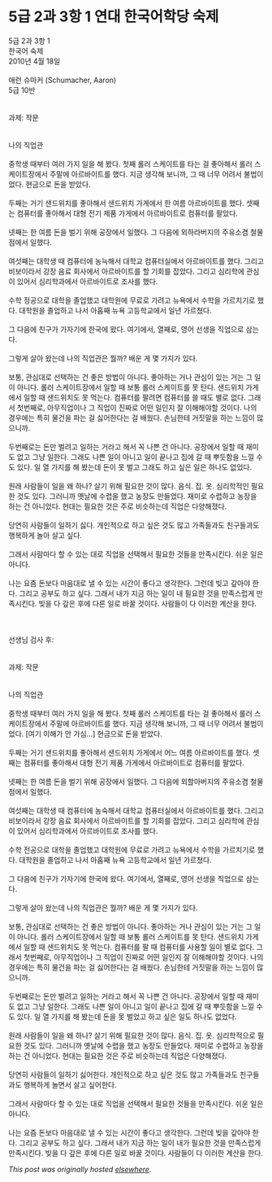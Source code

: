 # 5급 2과 3항 1 연대 한국어학당 숙제

<p>5&#44553; 2&#44284; 3&#54637; 1<br>&#54620;&#44397;&#50612; &#49689;&#51228;<br>2010&#45380; 4&#50900; 18&#51068;<br><br>&#50528;&#47088; &#49800;&#47560;&#52964; (Schumacher, Aaron)<br>5&#44553; 10&#48152;<br><br><br>&#44284;&#51228;: &#51089;&#47928;<br><br><br>&#45208;&#51032; &#51649;&#50629;&#44288;<br><br>&#51473;&#54617;&#49373; &#46412;&#48512;&#53552; &#50668;&#47084; &#44032;&#51648; &#51068;&#51012; &#54644; &#48420;&#45796;. &#52395;&#51704; &#47204;&#47084; &#49828;&#52992;&#51060;&#53944;&#47484; &#53440;&#45716; &#44152; &#51339;&#50500;&#54644;&#49436; &#47204;&#47084; &#49828;&#52992;&#51060;&#53944;&#51109;&#50640;&#49436; &#51452;&#47568;&#50640; &#50500;&#47476;&#48148;&#51060;&#53944;&#47484; &#54664;&#45796;. &#51648;&#44552; &#49373;&#44033;&#54644; &#48372;&#45768;&#44620;, &#44536; &#46412; &#45320;&#47924; &#50612;&#47140;&#49436; &#48520;&#48277;&#51060;&#50632;&#45796;. &#54788;&#44552;&#51004;&#47196; &#46024;&#51012; &#48155;&#50520;&#45796;.<br><br>&#46160;&#51704;&#45716; &#44144;&#44592; &#49356;&#46300;&#50948;&#52824;&#47484; &#51339;&#50500;&#54644;&#49436; &#49356;&#46300;&#50948;&#52824; &#44032;&#44172;&#50640;&#49436; &#54620; &#50668;&#47492; &#50500;&#47476;&#48148;&#51060;&#53944;&#47484; &#54664;&#45796;. &#49483;&#51704;&#45716; &#52980;&#54504;&#53552;&#47484; &#51339;&#50500;&#54644;&#49436; &#45824;&#54805; &#51204;&#44592; &#51228;&#54408; &#44032;&#44172;&#50640;&#49436; &#50500;&#47476;&#48148;&#51060;&#53944;&#47196; &#52980;&#54504;&#53552;&#47484; &#54036;&#50520;&#45796;.<br><br>&#45367;&#51704;&#45716; &#54620; &#50668;&#47492; &#46024;&#51012; &#48268;&#44592; &#50948;&#54644; &#44277;&#51109;&#50640;&#49436; &#51068;&#54664;&#45796;. &#44536; &#45796;&#51020;&#50640; &#50808;&#54616;&#46972;&#48260;&#51648;&#51032; &#51452;&#50976;&#49548;&#44216; &#52384;&#47932;&#51216;&#50640;&#49436; &#51068;&#54664;&#45796;.<br><br>&#50668;&#49455;&#51704;&#45716; &#45824;&#54617;&#49373; &#46412; &#52980;&#54504;&#53552;&#50640; &#45453;&#45713;&#54644;&#49436; &#45824;&#54617;&#44368; &#52980;&#54504;&#53552;&#49892;&#50640;&#49436; &#50500;&#47476;&#48148;&#51060;&#53944;&#47484; &#54664;&#45796;. &#44536;&#47532;&#44256; &#48708;&#48372;&#51060;&#46972;&#49436; &#44053;&#51109; &#51020;&#47308; &#54924;&#49324;&#50640;&#49436; &#50500;&#47476;&#48148;&#51060;&#53944;&#47484; &#54624; &#44592;&#54924;&#47484; &#51105;&#50520;&#45796;. &#44536;&#47532;&#44256; &#49900;&#47532;&#54617;&#50640; &#44288;&#49900;&#51060; &#51080;&#50612;&#49436; &#49900;&#47532;&#54617;&#44284;&#50640;&#49436; &#50500;&#47476;&#48148;&#51060;&#53944;&#47196; &#51312;&#49324;&#47484; &#54664;&#45796;.<br><br>&#49688;&#54617; &#51221;&#44277;&#51004;&#47196; &#45824;&#54617;&#51012; &#51320;&#50629;&#54664;&#44256; &#45824;&#54617;&#50896;&#50640; &#47924;&#47308;&#47196; &#44032;&#47140;&#44256; &#45684;&#50837;&#50640;&#49436; &#49688;&#54617;&#51012; &#44032;&#47476;&#52824;&#44592;&#47196; &#54664;&#45796;. &#45824;&#54617;&#50896;&#51012; &#51320;&#50629;&#54616;&#44256; &#45208;&#49436; &#50500;&#54857;&#51704; &#45684;&#50837; &#44256;&#46321;&#54617;&#44368;&#50640;&#49436; &#51068;&#45380; &#44032;&#47476;&#52452;&#45796;.<br><br>&#44536; &#45796;&#51020;&#50640; &#52828;&#44396;&#44032; &#44032;&#51088;&#44592;&#50640; &#54620;&#44397;&#50640; &#50772;&#45796;. &#50668;&#44592;&#50640;&#49436;, &#50676;&#51704;&#47196;, &#50689;&#50612; &#49440;&#49373;&#51012; &#51649;&#50629;&#51004;&#47196; &#49340;&#45716;&#45796;.<br><br>&#44536;&#47111;&#44172; &#49332;&#50500; &#50772;&#45716;&#45936; &#45208;&#51032; &#51649;&#50629;&#44288;&#51008; &#47960;&#44620;? &#48176;&#50868; &#44172; &#47751; &#44032;&#51648;&#44032; &#51080;&#45796;.<br><br>&#48372;&#53685;, &#44288;&#49900;&#45824;&#47196; &#49440;&#53469;&#54616;&#45716; &#44148; &#51339;&#51008; &#48169;&#48277;&#51060; &#50500;&#45768;&#45796;. &#51339;&#50500;&#54616;&#45716; &#44144;&#45208; &#44288;&#49900;&#51060; &#51080;&#45716; &#44144;&#45716; &#44536; &#51068;&#51060; &#50500;&#45768;&#45796;. &#47204;&#47084; &#49828;&#52992;&#51060;&#53944;&#51109;&#50640;&#49436; &#51068;&#54624; &#46412; &#48372;&#53685; &#47204;&#47084; &#49828;&#52992;&#51060;&#53944;&#47484; &#47803; &#53444;&#45796;. &#49356;&#46300;&#50948;&#52824; &#44032;&#44172;&#50640;&#49436; &#51068;&#54624; &#46412; &#49356;&#46300;&#50948;&#52824;&#46020; &#47803; &#47673;&#45716;&#45796;. &#52980;&#54504;&#53552;&#47484; &#54036;&#47140;&#47732; &#52980;&#54504;&#53552;&#47484; &#50424; &#46412;&#46020; &#48324;&#47196; &#50630;&#45796;. &#44536;&#47000;&#49436; &#52395;&#48264;&#51704;&#47196;, &#50500;&#47924;&#51649;&#50629;&#51060;&#45208; &#44536; &#51649;&#50629;&#51060; &#51652;&#51676;&#47196; &#50612;&#46500; &#51068;&#51064;&#51648; &#51096; &#51060;&#54644;&#54644;&#50556;&#54624; &#44163;&#51060;&#45796;. &#45208;&#51032; &#44221;&#50864;&#50640;&#45716; &#53945;&#55176; &#47932;&#44148;&#51012; &#54028;&#45716; &#44152; &#49899;&#50612;&#54620;&#45796;&#45716; &#44152; &#48176;&#50912;&#45796;. &#49552;&#45784;&#54620;&#53580; &#44144;&#51667;&#47568;&#51012; &#54616;&#45716; &#45712;&#45196;&#51060; &#47566;&#51004;&#45768;&#44620;.<br><br>&#46160;&#48264;&#51704;&#47196;&#45716; &#46024;&#47564; &#48268;&#47140;&#44256; &#51068;&#54616;&#45716; &#44144;&#46972;&#44256; &#54644;&#49436; &#44845; &#45208;&#49244; &#44148; &#50500;&#45768;&#45796;. &#44277;&#51109;&#50640;&#49436; &#51068;&#54624; &#46412; &#51116;&#48120;&#46020; &#50630;&#44256; &#44536;&#45285; &#51068;&#54620;&#45796;. &#44536;&#47000;&#46020; &#45208;&#49244; &#51068;&#51060; &#50500;&#45768;&#44256; &#51068;&#51060; &#45149;&#45208;&#44256; &#51665;&#50640; &#44040; &#46412; &#49100;&#46319;&#54632;&#51012; &#45712;&#45188; &#49688;&#46020; &#51080;&#45796;. &#51068; &#50676; &#44032;&#51648;&#47484; &#54644; &#48420;&#45716;&#45936; &#46024;&#51060; &#47803; &#48268;&#44256; &#44536;&#47000;&#46020; &#54616;&#44256; &#49910;&#51008; &#51068;&#51008; &#54616;&#45208;&#46020; &#50630;&#50632;&#45796;.<br><br>&#50896;&#47000; &#49324;&#46988;&#46308;&#51060; &#51068;&#51012; &#50780; &#54616;&#45208;? &#49332;&#44592; &#50948;&#54644; &#54596;&#50836;&#54620; &#44163;&#51060; &#47566;&#45796;. &#51020;&#49885;. &#51665;. &#50743;. &#49900;&#47532;&#54617;&#51201;&#51064; &#54596;&#50836;&#54620; &#44163;&#46020; &#51080;&#45796;. &#44536;&#47084;&#45768;&#44620; &#50715;&#45216;&#50640; &#49688;&#47157;&#51012; &#54664;&#44256; &#45453;&#51109;&#46020; &#47564;&#46308;&#50632;&#45796;. &#51116;&#48120;&#47196; &#49688;&#47157;&#54616;&#44256; &#45453;&#51109;&#51012; &#54616;&#45716; &#44148; &#50500;&#45768;&#50632;&#45796;. &#54788;&#45824;&#45716; &#54596;&#50836;&#54620; &#44163;&#51008; &#51452;&#47196; &#48708;&#49847;&#54616;&#45716;&#45936; &#51649;&#50629;&#51008; &#45796;&#50577;&#54644;&#51276;&#45796;.<br><br>&#45817;&#50672;&#55176; &#49324;&#46988;&#46308;&#51060; &#51068;&#54616;&#44592; &#49899;&#45796;. &#44060;&#51064;&#51201;&#51004;&#47196; &#54616;&#44256; &#49910;&#51008; &#44163;&#46020; &#47566;&#44256; &#44032;&#51313;&#46308;&#44284;&#46020; &#52828;&#44396;&#46308;&#44284;&#46020; &#54665;&#48373;&#54616;&#44172; &#45440;&#50500; &#49332;&#44256; &#49910;&#45796;.<br><br>&#44536;&#47000;&#49436; &#49324;&#46988;&#47560;&#45796; &#54624; &#49688; &#51080;&#45716; &#45824;&#47196; &#51649;&#50629;&#51012; &#49440;&#53469;&#54644;&#49436; &#54596;&#50836;&#54620; &#44163;&#46308;&#51012; &#47564;&#51313;&#49884;&#53416;&#45796;. &#49772;&#50868; &#51068;&#51008; &#50500;&#45768;&#45796;.<br><br>&#45208;&#45716; &#50836;&#51608; &#46024;&#48372;&#45796; &#47560;&#51020;&#45824;&#47196; &#45244; &#49688; &#51080;&#45716; &#49884;&#44036;&#51060; &#51339;&#45796;&#44256; &#49373;&#44033;&#54620;&#45796;. &#44536;&#47088;&#45936; &#48730;&#44256; &#44058;&#50500;&#50556; &#54620;&#45796;. &#44536;&#47532;&#44256; &#44277;&#48512;&#46020; &#54616;&#44256; &#49910;&#45796;. &#44536;&#47000;&#49436; &#45236;&#44032; &#51648;&#44552; &#54616;&#45716; &#51068;&#51060; &#45236; &#54596;&#50836;&#54620; &#44163;&#51012; &#47564;&#51313;&#49828;&#47101;&#44172; &#47564;&#51313;&#49884;&#53416;&#45796;. &#48730;&#51012; &#45796; &#44058;&#51008; &#54980;&#50640; &#45796;&#47480; &#51068;&#47196; &#48148;&#44992; &#44163;&#51060;&#45796;. &#49324;&#46988;&#46308;&#51060; &#45796; &#51060;&#47084;&#54620; &#44228;&#49328;&#51012; &#54620;&#45796;.<br><br><br><br>&#49440;&#49373;&#45784; &#44160;&#49324; &#54980;:<br><br><br>&#44284;&#51228;: &#51089;&#47928;<br><br><br>&#45208;&#51032; &#51649;&#50629;&#44288;<br><br>&#51473;&#54617;&#49373; &#46412;&#48512;&#53552; &#50668;&#47084; &#44032;&#51648; &#51068;&#51012; &#54644; &#48420;&#45796;. &#52395;&#51704; &#47204;&#47084; &#49828;&#52992;&#51060;&#53944;&#47484; &#53440;&#45716; &#44152; &#51339;&#50500;&#54644;&#49436; &#47204;&#47084; &#49828;&#52992;&#51060;&#53944;&#51109;&#50640;&#49436; &#51452;&#47568;&#50640; &#50500;&#47476;&#48148;&#51060;&#53944;&#47484; &#54664;&#45796;. &#51648;&#44552; &#49373;&#44033;&#54644; &#48372;&#45768;&#44620;, &#44536; &#46412; &#45320;&#47924; &#50612;&#47140;&#49436; &#48520;&#48277;&#51060;&#50632;&#45796;. [&#50668;&#44592; &#51060;&#54644;&#44032; &#50504; &#44032;&#49900;...] &#54788;&#44552;&#51004;&#47196; &#46024;&#51012; &#48155;&#50520;&#45796;.<br><br>&#46160;&#51704;&#45716; &#44144;&#44592; &#49356;&#46300;&#50948;&#52824;&#47484; &#51339;&#50500;&#54644;&#49436; &#49356;&#46300;&#50948;&#52824; &#44032;&#44172;&#50640;&#49436; &#50612;&#45712; &#50668;&#47492; &#50500;&#47476;&#48148;&#51060;&#53944;&#47484; &#54664;&#45796;. &#49483;&#51704;&#45716; &#52980;&#54504;&#53552;&#47484; &#51339;&#50500;&#54644;&#49436; &#45824;&#54805; &#51204;&#44592; &#51228;&#54408; &#44032;&#44172;&#50640;&#49436; &#50500;&#47476;&#48148;&#51060;&#53944;&#47196; &#52980;&#54504;&#53552;&#47484; &#54036;&#50520;&#45796;.<br><br>&#45367;&#51704;&#45716; &#54620; &#50668;&#47492; &#46024;&#51012; &#48268;&#44592; &#50948;&#54644; &#44277;&#51109;&#50640;&#49436; &#51068;&#54664;&#45796;. &#44536; &#45796;&#51020;&#50640; &#50808;&#54624;&#50500;&#48260;&#51648;&#51032; &#51452;&#50976;&#49548;&#44216; &#52384;&#47932;&#51216;&#50640;&#49436; &#51068;&#54664;&#45796;.<br><br>&#50668;&#49455;&#51704;&#45716; &#45824;&#54617;&#49373; &#46412; &#52980;&#54504;&#53552;&#50640; &#45453;&#49689;&#54644;&#49436; &#45824;&#54617;&#44368; &#52980;&#54504;&#53552;&#49892;&#50640;&#49436; &#50500;&#47476;&#48148;&#51060;&#53944;&#47484; &#54664;&#45796;. &#44536;&#47532;&#44256; &#48708;&#48372;&#51060;&#46972;&#49436; &#44053;&#51109; &#51020;&#47308; &#54924;&#49324;&#50640;&#49436; &#50500;&#47476;&#48148;&#51060;&#53944;&#47484; &#54624; &#44592;&#54924;&#47484; &#51105;&#50520;&#45796;. &#44536;&#47532;&#44256; &#49900;&#47532;&#54617;&#50640; &#44288;&#49900;&#51060; &#51080;&#50612;&#49436; &#49900;&#47532;&#54617;&#44284;&#50640;&#49436; &#50500;&#47476;&#48148;&#51060;&#53944;&#47196; &#51312;&#49324;&#47484; &#54664;&#45796;.<br><br>&#49688;&#54617; &#51204;&#44277;&#51004;&#47196; &#45824;&#54617;&#51012; &#51320;&#50629;&#54664;&#44256; &#45824;&#54617;&#50896;&#50640; &#47924;&#47308;&#47196; &#44032;&#47140;&#44256; &#45684;&#50837;&#50640;&#49436; &#49688;&#54617;&#51012; &#44032;&#47476;&#52824;&#44592;&#47196; &#54664;&#45796;. &#45824;&#54617;&#50896;&#51012; &#51320;&#50629;&#54616;&#44256; &#45208;&#49436; &#50500;&#54857;&#51704; &#45684;&#50837; &#44256;&#46321;&#54617;&#44368;&#50640;&#49436; &#51068;&#45380; &#44032;&#47476;&#52452;&#45796;.<br><br>&#44536; &#45796;&#51020;&#50640; &#52828;&#44396;&#44032; &#44032;&#51088;&#44592;&#50640; &#54620;&#44397;&#50640; &#50772;&#45796;. &#50668;&#44592;&#50640;&#49436;, &#50676;&#51704;&#47196;, &#50689;&#50612; &#49440;&#49373;&#51012; &#51649;&#50629;&#51004;&#47196; &#49340;&#45716;&#45796;.<br><br>&#44536;&#47111;&#44172; &#49332;&#50500; &#50772;&#45716;&#45936; &#45208;&#51032; &#51649;&#50629;&#44288;&#51008; &#47960;&#44620;? &#48176;&#50868; &#44172; &#47751; &#44032;&#51648;&#44032; &#51080;&#45796;.<br><br>&#48372;&#53685;, &#44288;&#49900;&#45824;&#47196; &#49440;&#53469;&#54616;&#45716; &#44148; &#51339;&#51008; &#48169;&#48277;&#51060; &#50500;&#45768;&#45796;. &#51339;&#50500;&#54616;&#45716; &#44144;&#45208; &#44288;&#49900;&#51060; &#51080;&#45716; &#44144;&#45716; &#44536; &#51068;&#51060; &#50500;&#45768;&#45796;. &#47204;&#47084; &#49828;&#52992;&#51060;&#53944;&#51109;&#50640;&#49436; &#51068;&#54624; &#46412; &#48372;&#53685; &#47204;&#47084; &#49828;&#52992;&#51060;&#53944;&#47484; &#47803; &#53444;&#45796;. &#49356;&#46300;&#50948;&#52824; &#44032;&#44172;&#50640;&#49436; &#51068;&#54624; &#46412; &#49356;&#46300;&#50948;&#52824;&#46020; &#47803; &#47673;&#45716;&#45796;. &#52980;&#54504;&#53552;&#47484; &#54036; &#46412; &#52980;&#54504;&#53552;&#47484; &#49324;&#50857;&#54624; &#51068;&#51060; &#48324;&#47196; &#50630;&#45796;. &#44536;&#47000;&#49436; &#52395;&#48264;&#51704;&#47196;, &#50500;&#47924;&#51649;&#50629;&#51060;&#45208; &#44536; &#51649;&#50629;&#51060; &#51652;&#51676;&#47196; &#50612;&#46500; &#51068;&#51064;&#51648; &#51096; &#51060;&#54644;&#54644;&#50556;&#54624; &#44163;&#51060;&#45796;. &#45208;&#51032; &#44221;&#50864;&#50640;&#45716; &#53945;&#55176; &#47932;&#44148;&#51012; &#54028;&#45716; &#44152; &#49899;&#50612;&#54620;&#45796;&#45716; &#44152; &#48176;&#50912;&#45796;. &#49552;&#45784;&#54620;&#53580; &#44144;&#51667;&#47568;&#51012; &#54616;&#45716; &#45712;&#45196;&#51060; &#47566;&#51004;&#45768;&#44620;.<br><br>&#46160;&#48264;&#51704;&#47196;&#45716; &#46024;&#47564; &#48268;&#47140;&#44256; &#51068;&#54616;&#45716; &#44144;&#46972;&#44256; &#54644;&#49436; &#44845; &#45208;&#49244; &#44148; &#50500;&#45768;&#45796;. &#44277;&#51109;&#50640;&#49436; &#51068;&#54624; &#46412; &#51116;&#48120;&#46020; &#50630;&#44256; &#44536;&#45285; &#51068;&#54620;&#45796;. &#44536;&#47000;&#46020; &#45208;&#49244; &#51068;&#51060; &#50500;&#45768;&#44256; &#51068;&#51060; &#45149;&#45208;&#44256; &#51665;&#50640; &#44040; &#46412; &#49100;&#46319;&#54632;&#51012; &#45712;&#45188; &#49688;&#46020; &#51080;&#45796;. &#51068; &#50676; &#44032;&#51648;&#47484; &#54644; &#48420;&#45716;&#45936; &#46024;&#51012; &#47803; &#48268;&#50632;&#44256; &#54616;&#44256; &#49910;&#51008; &#51068;&#46020; &#54616;&#45208;&#46020; &#50630;&#50632;&#45796;.<br><br>&#50896;&#47000; &#49324;&#46988;&#46308;&#51060; &#51068;&#51012; &#50780; &#54616;&#45208;? &#49332;&#44592; &#50948;&#54644; &#54596;&#50836;&#54620; &#44163;&#51060; &#47566;&#45796;. &#51020;&#49885;. &#51665;. &#50743;. &#49900;&#47532;&#54617;&#51201;&#51004;&#47196; &#54596;&#50836;&#54620; &#44163;&#46020; &#51080;&#45796;. &#44536;&#47084;&#45768;&#44620; &#50715;&#45216;&#50640; &#49688;&#47157;&#51012; &#54664;&#44256; &#45453;&#51109;&#46020; &#47564;&#46308;&#50632;&#45796;. &#51116;&#48120;&#47196; &#49688;&#47157;&#54616;&#44256; &#45453;&#51109;&#51012; &#54616;&#45716; &#44148; &#50500;&#45768;&#50632;&#45796;. &#54788;&#45824;&#45716; &#54596;&#50836;&#54620; &#44163;&#51008; &#51452;&#47196; &#48708;&#49847;&#54616;&#45716;&#45936; &#51649;&#50629;&#51008; &#45796;&#50577;&#54644;&#51276;&#45796;.<br><br>&#45817;&#50672;&#55176; &#49324;&#46988;&#46308;&#51060; &#51068;&#54616;&#44592; &#49899;&#50612;&#54620;&#45796;. &#44060;&#51064;&#51201;&#51004;&#47196; &#54616;&#44256; &#49910;&#51008; &#44163;&#46020; &#47566;&#44256; &#44032;&#51313;&#46308;&#44284;&#46020; &#52828;&#44396;&#46308;&#44284;&#46020; &#54665;&#48373;&#54616;&#44172; &#45440;&#47732;&#49436; &#49332;&#44256; &#49910;&#50612;&#54620;&#45796;.<br><br>&#44536;&#47000;&#49436; &#49324;&#46988;&#47560;&#45796; &#54624; &#49688; &#51080;&#45716; &#45824;&#47196; &#51649;&#50629;&#51012; &#49440;&#53469;&#54644;&#49436; &#54596;&#50836;&#54620; &#44163;&#46308;&#51012; &#47564;&#51313;&#49884;&#53416;&#45796;. &#49772;&#50868; &#51068;&#51008; &#50500;&#45768;&#45796;.<br><br>&#45208;&#45716; &#50836;&#51608; &#46024;&#48372;&#45796; &#47560;&#51020;&#45824;&#47196; &#45244; &#49688; &#51080;&#45716; &#49884;&#44036;&#51060; &#51339;&#45796;&#44256; &#49373;&#44033;&#54620;&#45796;. &#44536;&#47088;&#45936; &#48730;&#51012; &#44058;&#50500;&#50556; &#54620;&#45796;. &#44536;&#47532;&#44256; &#44277;&#48512;&#46020; &#54616;&#44256; &#49910;&#45796;. &#44536;&#47000;&#49436; &#45236;&#44032; &#51648;&#44552; &#54616;&#45716; &#51068;&#51060; &#45236;&#44032; &#54596;&#50836;&#54620; &#44163;&#51012; &#47564;&#51313;&#49828;&#47101;&#44172; &#47564;&#51313;&#49884;&#53416;&#45796;. &#48730;&#51012; &#45796; &#44058;&#51008; &#54980;&#50640; &#45796;&#47480; &#51068;&#47196; &#48148;&#44992; &#44163;&#51060;&#45796;. &#49324;&#46988;&#46308;&#51060; &#45796; &#51060;&#47084;&#54620; &#44228;&#49328;&#51012; &#54620;&#45796;.</p>


*This post was originally hosted [elsewhere](http://planspace.blogspot.com/2010/04/5-2-3-1.html).*
